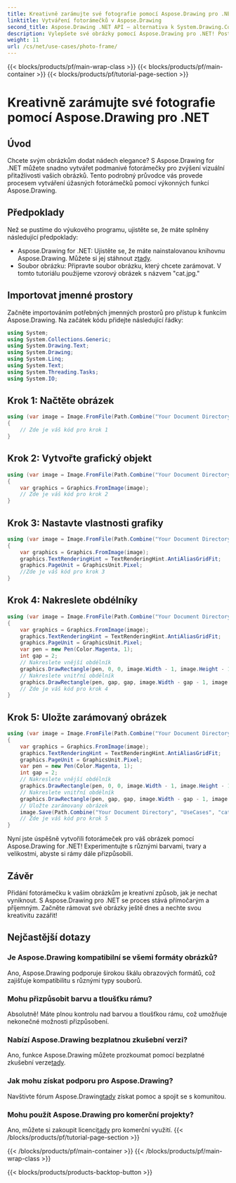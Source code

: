 ```yaml
---
title: Kreativně zarámujte své fotografie pomocí Aspose.Drawing pro .NET
linktitle: Vytváření fotorámečků v Aspose.Drawing
second_title: Aspose.Drawing .NET API – alternativa k System.Drawing.Common
description: Vylepšete své obrázky pomocí Aspose.Drawing pro .NET! Postupujte podle našeho podrobného průvodce a vytvořte úžasné fotorámečky. Prozkoumejte Aspose.Drawing pro .NET nyní!
weight: 11
url: /cs/net/use-cases/photo-frame/
---
```


{{< blocks/products/pf/main-wrap-class >}}
{{< blocks/products/pf/main-container >}}
{{< blocks/products/pf/tutorial-page-section >}}

# Kreativně zarámujte své fotografie pomocí Aspose.Drawing pro .NET

## Úvod
Chcete svým obrázkům dodat nádech elegance? S Aspose.Drawing for .NET můžete snadno vytvářet podmanivé fotorámečky pro zvýšení vizuální přitažlivosti vašich obrázků. Tento podrobný průvodce vás provede procesem vytváření úžasných fotorámečků pomocí výkonných funkcí Aspose.Drawing.
## Předpoklady
Než se pustíme do výukového programu, ujistěte se, že máte splněny následující předpoklady:
-  Aspose.Drawing for .NET: Ujistěte se, že máte nainstalovanou knihovnu Aspose.Drawing. Můžete si jej stáhnout z[tady](https://releases.aspose.com/drawing/net/).
- Soubor obrázku: Připravte soubor obrázku, který chcete zarámovat. V tomto tutoriálu použijeme vzorový obrázek s názvem "cat.jpg."
## Importovat jmenné prostory
Začněte importováním potřebných jmenných prostorů pro přístup k funkcím Aspose.Drawing. Na začátek kódu přidejte následující řádky:
```csharp
using System;
using System.Collections.Generic;
using System.Drawing.Text;
using System.Drawing;
using System.Linq;
using System.Text;
using System.Threading.Tasks;
using System.IO;
```
## Krok 1: Načtěte obrázek
```csharp
using (var image = Image.FromFile(Path.Combine("Your Document Directory", "UseCases", "cat.jpg")))
{
    // Zde je váš kód pro krok 1
}
```
## Krok 2: Vytvořte grafický objekt
```csharp
using (var image = Image.FromFile(Path.Combine("Your Document Directory", "UseCases", "cat.jpg")))
{
    var graphics = Graphics.FromImage(image);
    // Zde je váš kód pro krok 2
}
```
## Krok 3: Nastavte vlastnosti grafiky
```csharp
using (var image = Image.FromFile(Path.Combine("Your Document Directory", "UseCases", "cat.jpg")))
{
    var graphics = Graphics.FromImage(image);
    graphics.TextRenderingHint = TextRenderingHint.AntiAliasGridFit;
    graphics.PageUnit = GraphicsUnit.Pixel;
    //Zde je váš kód pro krok 3
}
```
## Krok 4: Nakreslete obdélníky
```csharp
using (var image = Image.FromFile(Path.Combine("Your Document Directory", "UseCases", "cat.jpg")))
{
    var graphics = Graphics.FromImage(image);
    graphics.TextRenderingHint = TextRenderingHint.AntiAliasGridFit;
    graphics.PageUnit = GraphicsUnit.Pixel;
    var pen = new Pen(Color.Magenta, 1);
    int gap = 2;
    // Nakreslete vnější obdélník
    graphics.DrawRectangle(pen, 0, 0, image.Width - 1, image.Height - 1);
    // Nakreslete vnitřní obdélník
    graphics.DrawRectangle(pen, gap, gap, image.Width - gap - 1, image.Height - gap - 1);
    // Zde je váš kód pro krok 4
}
```
## Krok 5: Uložte zarámovaný obrázek
```csharp
using (var image = Image.FromFile(Path.Combine("Your Document Directory", "UseCases", "cat.jpg")))
{
    var graphics = Graphics.FromImage(image);
    graphics.TextRenderingHint = TextRenderingHint.AntiAliasGridFit;
    graphics.PageUnit = GraphicsUnit.Pixel;
    var pen = new Pen(Color.Magenta, 1);
    int gap = 2;
    // Nakreslete vnější obdélník
    graphics.DrawRectangle(pen, 0, 0, image.Width - 1, image.Height - 1);
    // Nakreslete vnitřní obdélník
    graphics.DrawRectangle(pen, gap, gap, image.Width - gap - 1, image.Height - gap - 1);
    // Uložte zarámovaný obrázek
    image.Save(Path.Combine("Your Document Directory", "UseCases", "cat_with_honor_out.jpg"));
    // Zde je váš kód pro krok 5
}
```
Nyní jste úspěšně vytvořili fotorámeček pro váš obrázek pomocí Aspose.Drawing for .NET! Experimentujte s různými barvami, tvary a velikostmi, abyste si rámy dále přizpůsobili.
## Závěr
Přidání fotorámečku k vašim obrázkům je kreativní způsob, jak je nechat vyniknout. S Aspose.Drawing pro .NET se proces stává přímočarým a příjemným. Začněte rámovat své obrázky ještě dnes a nechte svou kreativitu zazářit!
## Nejčastější dotazy
### Je Aspose.Drawing kompatibilní se všemi formáty obrázků?
Ano, Aspose.Drawing podporuje širokou škálu obrazových formátů, což zajišťuje kompatibilitu s různými typy souborů.
### Mohu přizpůsobit barvu a tloušťku rámu?
Absolutně! Máte plnou kontrolu nad barvou a tloušťkou rámu, což umožňuje nekonečné možnosti přizpůsobení.
### Nabízí Aspose.Drawing bezplatnou zkušební verzi?
 Ano, funkce Aspose.Drawing můžete prozkoumat pomocí bezplatné zkušební verze[tady](https://releases.aspose.com/).
### Jak mohu získat podporu pro Aspose.Drawing?
 Navštivte fórum Aspose.Drawing[tady](https://forum.aspose.com/c/diagram/17) získat pomoc a spojit se s komunitou.
### Mohu použít Aspose.Drawing pro komerční projekty?
 Ano, můžete si zakoupit licenci[tady](https://purchase.aspose.com/buy) pro komerční využití.
{{< /blocks/products/pf/tutorial-page-section >}}

{{< /blocks/products/pf/main-container >}}
{{< /blocks/products/pf/main-wrap-class >}}

{{< blocks/products/products-backtop-button >}}
